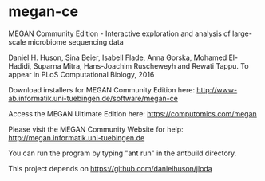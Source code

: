# megan-ce
MEGAN Community Edition - Interactive exploration and analysis of large-scale microbiome sequencing data

Daniel H. Huson, Sina Beier, Isabell Flade, Anna Gorska, Mohamed El-Hadidi, Suparna Mitra, Hans-Joachim Ruscheweyh and Rewati Tappu.
To appear in PLoS Computational Biology, 2016

Download installers for MEGAN Community Edition here: http://www-ab.informatik.uni-tuebingen.de/software/megan-ce

Access the MEGAN Ultimate Edition here: https://computomics.com/megan

Please visit the MEGAN Community Website for help: http://megan.informatik.uni-tuebingen.de

You can run the program by typing "ant run" in the antbuild directory.

This project depends on https://github.com/danielhuson/jloda

